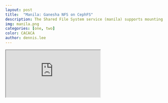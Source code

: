 ```yaml
---
layout: post
title:  "Manila: Ganesha NFS on CephFS"
description: The Shared File System service (manila) supports mounting shared file systems backed by a Ceph File System (CephFS) via the NFSv4 protocol. NFS-Ganesha servers operating on Controller nodes are used to export CephFS to tenants with High Availability (HA). Tenants are isolated from one another and may only access CephFS through the provided NFS gateway interface. 
img: manila.png
categories: [one, two]
color: CACACA
author: dennis.lee
---
```

<iframe src="https://docs.google.com/document/d/e/2PACX-1vQ7nWPVCCLDSPumSYnRWpKJ4etih6Qg9mQJlQYCPUZjNiBQBurSTWlVPuhUxSjKXHKBlDFTcdGF6ENT/pub?embedded=true"></iframe>
